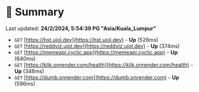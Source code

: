 # 📖 Summary
Last updated: **24/2/2024, 5:54:39 PG "Asia/Kuala_Lumpur"**

- `GET` [https://hst.ujol.dev](https://hst.ujol.dev) - **Up** (526ms)
- `GET` [https://reddviz.ujol.dev](https://reddviz.ujol.dev) - **Up** (374ms)
- `GET` [https://memeapi.cyclic.app](https://memeapi.cyclic.app) - **Up** (640ms)
- `GET` [https://klik.onrender.com/health](https://klik.onrender.com/health) - **Up** (348ms)
- `GET` [https://dumb.onrender.com](https://dumb.onrender.com) - **Up** (596ms)
